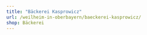 ```yaml
---
title: "Bäckerei Kasprowicz"
url: /weilheim-in-oberbayern/baeckerei-kasprowicz/
shop: Bäckerei
---
```

